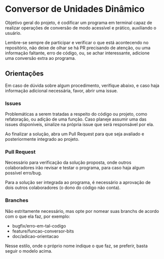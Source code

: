 # Conversor de Unidades Dinâmico
Objetivo geral do projeto, é codificar um programa em terminal capaz de realizar operações de conversão de modo acessível e prático, auxiliando o usuário.

Lembre-se sempre de participar e verificar o que está acontecendo no repositório, não deixe de olhar se há PR precisando de atenção, ou uma informação faltante, erro de código, ou, se achar interessante, adicione uma conversão extra ao programa.

## Orientações
Em caso de dúvida sobre algum procedimento, verifique abaixo, e caso haja informação adicional necessária, favor, abrir uma issue.

### Issues
Problemáticas a serem tratadas a respeito do código ou projeto, como refatoração, ou adição de uma função.
Caso planeje assumir uma das issues disponíveis, sinalize na própria issue que será responsável por ela.

Ao finalizar a solução, abra um Pull Request para que seja avaliado e posteriormente integrado ao projeto.

### Pull Request
Necessário para verificação da solução proposta, onde outros colaboradores irão revisar e testar o programa, para caso haja algum possível erro/bug.

Para a solução ser integrada ao programa, é necessário a aprovação de dois outros colaboradores (o dono do código não conta).

### Branches
Não estritamente necessário, mas opte por nomear suas branchs de acordo com o que ela faz, por exemplo:

- bugfix/erro-em-tal-codigo
- feature/funcao-conversor-bits
- doc/adicao-orientacao

Nesse estilo, onde o próprio nome indique o que faz, se preferir, basta seguir o modelo acima.